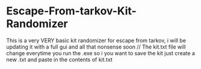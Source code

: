 # Escape-From-tarkov-Kit-Randomizer
This is a very VERY basic kit randomizer for escape from tarkov, i will be updating it with a full gui and all that nonsense soon
//
The kit.txt file will change everytime you run the .exe so i you want to save the kit just create a  new .txt and paste in the contents of kit.txt

